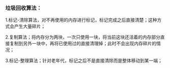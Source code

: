 ### 垃圾回收算法：

1.标记-清除算法，对不再使用的内存进行标记，标记完成之后直接清楚；这种方式会产生大量碎片；

2.复制算法；将内存分为两块，一次只使用一块，将当前这块还活着的内存部分直接复制到另外一块中，再将已使用过的直接清理掉；此时不会出现内存碎片的情况；

3.标记-整理算法；针对老年代，标记之后不是直接清除而是整体移动到某一端；

